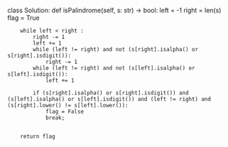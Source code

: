 class Solution:
    def isPalindrome(self, s: str) -> bool:
        left = -1
        right = len(s)
        flag = True

        while left < right :
            right -= 1
            left += 1
            while (left != right) and not (s[right].isalpha() or s[right].isdigit()):
                right -= 1
            while (left != right) and not (s[left].isalpha() or s[left].isdigit()):
                left += 1
            
            if (s[right].isalpha() or s[right].isdigit()) and (s[left].isalpha() or s[left].isdigit()) and (left != right) and (s[right].lower() != s[left].lower()):
                flag = False
                break;
            

        return flag
